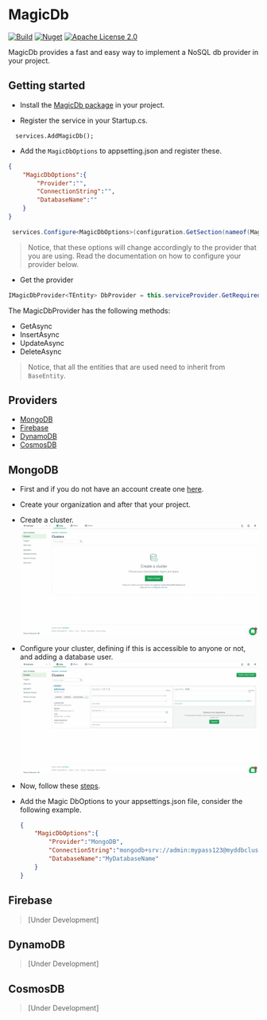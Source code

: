 # MagicDb
[![Build](https://github.com/p-brito/MagicDb/workflows/MagicDb-Build/badge.svg)](https://github.com/p-brito/MagicDb/actions?query=workflow%3A%22MagicDb+-+build%22)
[![Nuget](https://img.shields.io/nuget/v/MagicDb)](https://www.nuget.org/packages/MagicDb/)
[![Apache License 2.0](https://img.shields.io/badge/License-MIT-blue.svg)](https://github.com/p-brito/MagicDb/blob/main/license)

MagicDb provides a fast and easy way to implement a NoSQL db provider in your project.

## Getting started

- Install the [MagicDb package](https://www.nuget.org/packages/MagicDb/) in your project.

- Register the service in your Startup.cs.

```cshsarp
  services.AddMagicDb();
```

- Add the `MagicDbOptions` to appsetting.json and register these.

```json
{
    "MagicDbOptions":{
        "Provider":"",
        "ConnectionString":"",
        "DatabaseName":""
    }
}
```
```csharp
 services.Configure<MagicDbOptions>(configuration.GetSection(nameof(MagicDbOptions)));
```

> Notice, that these options will change accordingly to the provider that you are using. Read the documentation on how to configure your provider below.

- Get the provider

```csharp
IMagicDbProvider<TEntity> DbProvider = this.serviceProvider.GetRequiredService<IMagicDbProvider<TEntity>>();
```

The MagicDbProvider has the following methods:
- GetAsync
- InsertAsync
- UpdateAsync
- DeleteAsync

> Notice, that all the entities that are used need to inherit from `BaseEntity`.

## Providers
* [MongoDB](#MongoDB)
* [Firebase](#Firebase)
* [DynamoDB](#DynamoDB)
* [CosmosDB](#CosmosDB)


## MongoDB

- First and if you do not have an account create one [here](https://www.mongodb.com/cloud/atlas/signup).

- Create your organization and after that your project.

- Create a cluster.
![Create a cluster](assets/mongodb_createCluster.gif)

- Configure your cluster, defining if this is accessible to anyone or not, and adding a database user.
![Configure a cluster](assets/mongodb_configureCluster.gif)

- Now, follow these [steps](#Getting-started).

- Add the Magic DbOptions to your appsettings.json file, consider the following example.
    ```json
    {
        "MagicDbOptions":{
            "Provider":"MongoDB",
            "ConnectionString":"mongodb+srv://admin:mypass123@myddbcluster.c900q.mongodb.net/MyDatabaseName?retryWrites=true&w=majority",
            "DatabaseName":"MyDatabaseName"
        }
    }
    ```

## Firebase

> [Under Development]

## DynamoDB
> [Under Development]

## CosmosDB
> [Under Development]
